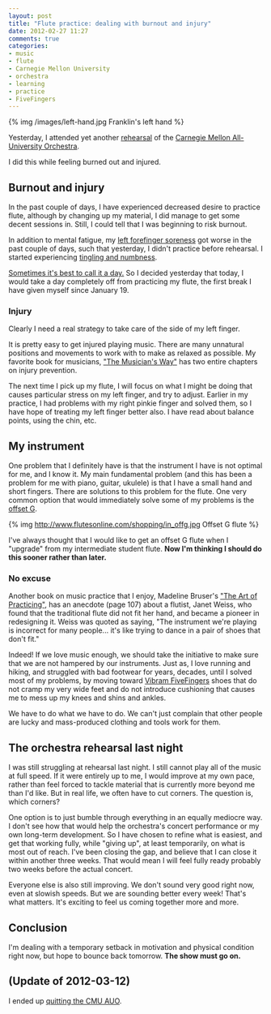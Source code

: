 ```yaml
---
layout: post
title: "Flute practice: dealing with burnout and injury"
date: 2012-02-27 11:27
comments: true
categories:
- music
- flute
- Carnegie Mellon University
- orchestra
- learning
- practice
- FiveFingers
---
```

{% img /images/left-hand.jpg Franklin's left hand %}

Yesterday, I attended yet another [rehearsal](/blog/2012/02/22/flute-progress-still-hanging-in-there/) of the [Carnegie Mellon All-University Orchestra](http://www.andrew.cmu.edu/user/auo/).

I did this while feeling burned out and injured.

<!--more-->

## Burnout and injury

In the past couple of days, I have experienced decreased desire to practice flute, although by changing up my material, I did manage to get some decent sessions in. Still, I could tell that I was beginning to risk burnout.

In addition to mental fatigue, my [left forefinger soreness](/blog/2012/02/14/flute-progress-report-day-of-reckoning-approaches/) got worse in the past couple of days, such that yesterday, I didn't practice before rehearsal. I started experiencing [tingling and numbness](http://www.jennifercluff.com/lineup.htm#indentation).

[Sometimes it's best to call it a day.](http://theskooloflife.com/wordpress/sometimes-its-best-to-call-it-a-day/) So I decided yesterday that today, I would take a day completely off from practicing my flute, the first break I have given myself since January 19.

### Injury

Clearly I need a real strategy to take care of the side of my left finger.

It is pretty easy to get injured playing music. There are many unnatural positions and movements to work with to make as relaxed as possible. My favorite book for musicians, ["The Musician's Way"](http://musiciansway.com/) has two entire chapters on injury prevention.

The next time I pick up my flute, I will focus on what I might be doing that causes particular stress on my left finger, and try to adjust. Earlier in my practice, I had problems with my right pinkie finger and solved them, so I have hope of treating my left finger better also. I have read about balance points, using the chin, etc.

## My instrument

One problem that I definitely have is that the instrument I have is not optimal for me, and I know it. My main fundamental problem (and this has been a problem for me with piano, guitar, ukulele) is that I have a small hand and short fingers. There are solutions to this problem for the flute. One very common option that would immediately solve some of my problems is the [offset G](http://www.flutesonline.com/in_offg.htm).

{% img http://www.flutesonline.com/shopping/in_offg.jpg Offset G flute %}

I've always thought that I would like to get an offset G flute when I "upgrade" from my intermediate student flute. **Now I'm thinking I should do this sooner rather than later.**

### No excuse

Another book on music practice that I enjoy, Madeline Bruser's ["The Art of Practicing"](http://artofpracticing.com/), has an anecdote (page 107) about a flutist, Janet Weiss, who found that the traditional flute did not fit her hand, and became a pioneer in redesigning it. Weiss was quoted as saying, "The instrument we're playing is incorrect for many people... it's like trying to dance in a pair of shoes that don't fit."

Indeed! If we love music enough, we should take the initiative to make sure that we are not hampered by our instruments. Just as, I love running and hiking, and struggled with bad footwear for years, decades, until I solved most of my problems, by moving toward [Vibram FiveFingers](/blog/categories/fivefingers/) shoes that do not cramp my very wide feet and do not introduce cushioning that causes me to mess up my knees and shins and ankles.

We have to do what we have to do. We can't just complain that other people are lucky and mass-produced clothing and tools work for them. 

## The orchestra rehearsal last night

I was still struggling at rehearsal last night. I still cannot play all of the music at full speed. If it were entirely up to me, I would improve at my own pace, rather than feel forced to tackle material that is currently more beyond me than I'd like. But in real life, we often have to cut corners. The question is, which corners?

One option is to just bumble through everything in an equally mediocre way. I don't see how that would help the orchestra's concert performance or my own long-term development. So I have chosen to refine what is easiest, and get that working fully, while "giving up", at least temporarily, on what is most out of reach. I've been closing the gap, and believe that I can close it within another three weeks. That would mean I will feel fully ready probably two weeks before the actual concert.

Everyone else is also still improving. We don't sound very good right now, even at slowish speeds. But we are sounding better every week! That's what matters. It's exciting to feel us coming together more and more.

## Conclusion

I'm dealing with a temporary setback in motivation and physical condition right now, but hope to bounce back tomorrow. **The show must go on.**

## (Update of 2012-03-12)

I ended up [quitting the CMU AUO](/blog/2012/03/12/quitting-the-cmu-all-university-orchestra-one-of-the-hardest-decisions-in-my-life/).